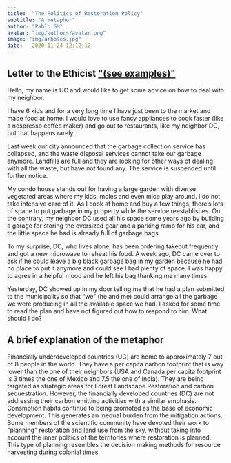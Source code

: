 ```yaml
---
title:  "The Politics of Restoration Policy"
subtitle: "A metaphor"
author: "Pablo GM"
avatar: "img/authors/avatar.png"
image: "img/arboles.jpg"
date:   2020-11-24 12:12:12
---
```


## Letter to the Ethicist ["(see examples)"](https://www.nytimes.com/column/the-ethicist)

Hello, my name is UC and would like to get some advice on how to deal with my neighbor.

I have 6 kids and for a very long time I have just been to the market and made food at home. I would love to use fancy appliances to cook faster (like a nespresso coffee maker) and go out to restaurants, like my neighbor DC, but that happens rarely.

Last week our city announced that the garbage collection service has collapsed, and the waste disposal services cannot take our garbage anymore. Landfills are full and they are looking for other ways of dealing with all the waste, but have not found any. The service is suspended until further notice.

My condo house stands out for having a large garden with diverse vegetated areas where my kids, moles and even mice play around. I do not take intensive care of it. As I cook at home and buy a few things, there’s lots of space to put garbage in my property while the service reestablishes. On the contrary, my neighbor DC used all his space some years ago by building a garage for storing the oversized gear and a parking ramp for his car, and the little space he had is already full of garbage bags.

To my surprise, DC, who lives alone, has been ordering takeout frequently and got a new microwave to reheat his food. A week ago, DC came over to ask if he could leave a big black garbage bag in my garden because he had no place to put it anymore and could see I had plenty of space. I was happy to agree in a helpful mood and he left his bag thanking me many times.

Yesterday, DC showed up in my door telling me that he had a plan submitted to the municipality so that “we” (he and me) could arrange all the garbage we were producing in all the available space we had. I asked for some time to read the plan and have not figured out how to respond to him. What should I do?

## A brief explanation of the metaphor

Financially underdeveloped countries (UC) are home to approximately 7 out of 8 people in the world. They have a per capita carbon footprint that is way lower than the one of their neighbors (USA and Canada per capita footprint is 3 times the one of Mexico and 7.5 the one of India). They are being targeted as strategic areas for Forest Landscape Restoration and carbon sequestration. However, the financially developed countries (DC) are not addressing their carbon emitting activities with a similar emphasis. Consmption habits continue to being promoted as the base of economic development. This generates an inequal burden from the mitigation actions. Some members of the scientific community have devoted their work to "planning" restoration and land use from the sky, without taking into account the inner politics of the territories where restoration is planned. This type of planning resembles the decision making methods for resource harvesting during colonial times.
